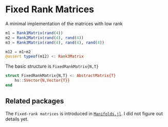 # Fixed Rank Matrices

A minimal implementation of the matrices with low rank
```julia
m1 = Rank1Matrix(rand(4))
m2 = Rank2Matrix(rand(4), rand(4))
m3 = Rank3Matrix(rand(4), rand(4), rand(4))

m12 = m1+m2
@assert typeof(m12) <: Rank3Matrix
```

The basic structure is `FixedRankMatrix{N,T}`
```julia
struct FixedRankMatrix{N,T} <: AbstractMatrix{T}
    hs::SVector{N,Vector{T}}
end
```

## Related packages
The `Fixed-rank matrices` is introduced in [`Manifolds.jl`](https://juliahub.com/docs/Manifolds/H884l/0.4.0/manifolds/fixedrankmatrices.html#).
I did not figure out details yet.
